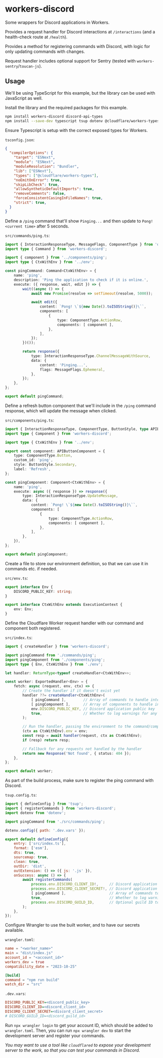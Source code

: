 # workers-discord

Some wrappers for Discord applications in Workers.

Provides a request handler for Discord interactions at `/interactions` (and a health-check route at `/health`).

Provides a method for registering commands with Discord, with logic for only updating commands with changes.

Request handler includes optional support for Sentry (tested with `workers-sentry`/`toucan-js`).

## Usage

We'll be using TypeScript for this example, but the library can be used with JavaScript as well.

Install the library and the required packages for this example.

```sh
npm install workers-discord discord-api-types
npm install --save-dev typescript tsup dotenv @cloudflare/workers-types wrangler
```

Ensure Typescript is setup with the correct exposed types for Workers.

`tsconfig.json`:

```json
{
  "compilerOptions": {
    "target": "ESNext",
    "module": "ESNext",
    "moduleResolution": "Bundler",
    "lib": ["ESNext"],
    "types": ["@cloudflare/workers-types"],
    "noEmitOnError": true,
    "skipLibCheck": true,
    "allowSyntheticDefaultImports": true,
    "removeComments": false,
    "forceConsistentCasingInFileNames": true,
    "strict": true,
  }
}
```

Define a `/ping` command that'll show `Pinging...` and then update to `Pong! <current time>` after 5 seconds.

`src/commands/ping.ts`:

```ts
import { InteractionResponseType, MessageFlags, ComponentType } from 'discord-api-types/payloads';
import type { Command } from 'workers-discord';

import { component } from '../components/ping';
import type { CtxWithEnv } from '../env';

const pingCommand: Command<CtxWithEnv> = {
    name: 'ping',
    description: 'Ping the application to check if it is online.',
    execute: ({ response, wait, edit }) => {
        wait((async () => {
            await new Promise(resolve => setTimeout(resolve, 5000));

            await edit({
                content: `Pong! \`${new Date().toISOString()}\``,
                components: [
                    {
                        type: ComponentType.ActionRow,
                        components: [ component ],
                    },
                ],
            });
        })());

        return response({
            type: InteractionResponseType.ChannelMessageWithSource,
            data: {
                content: 'Pinging...',
                flags: MessageFlags.Ephemeral,
            },
        });
    },
};

export default pingCommand;
```

Define a refresh button component that we'll include in the `/ping` command response, which will update the message when clicked.

`src/components/ping.ts`:

```ts
import { InteractionResponseType, ComponentType, ButtonStyle, type APIButtonComponent } from 'discord-api-types/payloads';
import type { Component } from 'workers-discord';

import type { CtxWithEnv } from '../env';

export const component: APIButtonComponent = {
    type: ComponentType.Button,
    custom_id: 'ping',
    style: ButtonStyle.Secondary,
    label: 'Refresh',
};

const pingComponent: Component<CtxWithEnv> = {
    name: 'ping',
    execute: async ({ response }) => response({
        type: InteractionResponseType.UpdateMessage,
        data: {
            content: `Pong! \`${new Date().toISOString()}\``,
            components: [
                {
                    type: ComponentType.ActionRow,
                    components: [ component ],
                },
            ],
        },
    }),
};

export default pingComponent;
```

Create a file to store our environment definition, so that we can use it in commands etc. if needed.

`src/env.ts`:

```ts
export interface Env {
    DISCORD_PUBLIC_KEY: string;
}

export interface CtxWithEnv extends ExecutionContext {
    env: Env;
}
```

Define the Cloudflare Worker request handler with our command and component both registered.

`src/index.ts`:

```ts
import { createHandler } from 'workers-discord';

import pingCommand from './commands/ping';
import pingComponent from './components/ping';
import type { Env, CtxWithEnv } from './env';

let handler: ReturnType<typeof createHandler<CtxWithEnv>>;

const worker: ExportedHandler<Env> = {
    fetch: async (request, env, ctx) => {
        // Create the handler if it doesn't exist yet
        handler ??= createHandler<CtxWithEnv>(
            [ pingCommand ],        // Array of commands to handle interactions for
            [ pingComponent ],      // Array of components to handle interactions for
            env.DISCORD_PUBLIC_KEY, // Discord application public key
            true,                   // Whether to log warnings for any invalid commands/components passed
        );

        // Run the handler, passing the environment to the command/component context
        (ctx as CtxWithEnv).env = env;
        const resp = await handler(request, ctx as CtxWithEnv);
        if (resp) return resp;

        // Fallback for any requests not handled by the handler
        return new Response('Not found', { status: 404 });
    },
};

export default worker;
```

As part of the build process, make sure to register the ping command with Discord.

`tsup.config.ts`:

```js
import { defineConfig } from 'tsup';
import { registerCommands } from 'workers-discord';
import dotenv from 'dotenv';

import pingCommand from './src/commands/ping';

dotenv.config({ path: '.dev.vars' });

export default defineConfig({
    entry: ['src/index.ts'],
    format: ['esm'],
    dts: true,
    sourcemap: true,
    clean: true,
    outDir: 'dist',
    outExtension: () => ({ js: '.js' }),
    onSuccess: async () => {
        await registerCommands(
            process.env.DISCORD_CLIENT_ID!,     // Discord application client ID
            process.env.DISCORD_CLIENT_SECRET!, // Discord application client secret
            [ pingCommand ],                    // Array of commands to register with Discord
            true,                               // Whether to log warnings for any invalid commands passed
            process.env.DISCORD_GUILD_ID,       // Optional guild ID to register guild-specific commands
        );
    },
});
```

Configure Wrangler to use the built worker, and to have our secrets available.

`wrangler.toml`:

```toml
name = "<worker_name>"
main = "dist/index.js"
account_id = "<account_id>"
workers_dev = true
compatibility_date = "2023-10-25"

[build]
command = "npm run build"
watch_dir = "src"
```

`.dev.vars`:

```ini
DISCORD_PUBLIC_KEY=<discord_public_key>
DISCORD_CLIENT_ID=<discord_client_id>
DISCORD_CLIENT_SECRET=<discord_client_secret>
# DISCORD_GUILD_ID=<discord_guild_id>
```

Run `npx wrangler login` to get your account ID, which should be added to `wrangler.toml`.
Then, you can run `npx wrangler dev` to start the development server and register your commands.

_You may want to use a tool like `cloudflared` to expose your development server to the work, so that you can test your commands in Discord._
